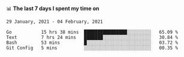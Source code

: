 <!--
### Hi there 👋

- 🤔 I was learning formal verification with Coq formally, but want to **build things** now.
- 😬 I am broadly interested in **computer systems** and **programming languages** (just a beginner 🥺).
- 🤩 (I hope I can) code for fun!

<img src="https://github-readme-stats.vercel.app/api?username=xxchan&show_icons=true&icon_color=0366d6&text_color=24292e&bg_color=ffffff&hide_title=true" />

---
-->


📊 **The last 7 days I spent my time on** 

<!--START_SECTION:waka-->
```text
29 January, 2021 - 04 February, 2021

Go           15 hrs 38 mins  ████████████████░░░░░░░░░   65.09 % 
Text         7 hrs 24 mins   ███████░░░░░░░░░░░░░░░░░░   30.84 % 
Bash         53 mins         █░░░░░░░░░░░░░░░░░░░░░░░░   03.72 % 
Git Config   5 mins          ░░░░░░░░░░░░░░░░░░░░░░░░░   00.35 %
```
<!--END_SECTION:waka-->

<!--
**xxchan/xxchan** is a ✨ _special_ ✨ repository because its `README.md` (this file) appears on your GitHub profile.

Here are some ideas to get you started:

- 🔭 I’m currently working on ...
- 🌱 I’m currently learning ...
- 👯 I’m looking to collaborate on ...
- 🤔 I’m looking for help with ...
- 💬 Ask me about ...
- 📫 How to reach me: ...
- 😄 Pronouns: ...
- ⚡ Fun fact: ...
-->

